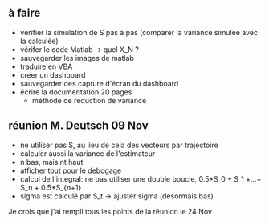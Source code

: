 ## à faire

* vérifier la simulation de S pas à pas (comparer la variance simulée avec la calculée)
* vérifer le code Matlab -> quel X_N ?
* sauvegarder les images de matlab
* traduire en VBA
* creer un dashboard
* sauvegarder des capture d'écran du dashboard
* écrire la documentation 20 pages
  + méthode de reduction de variance

## réunion M. Deutsch 09 Nov

* ne utiliser pas S, au lieu de cela des vecteurs par trajectoire
* calculer aussi la variance de l'estimateur
* n bas, mais nt haut
* afficher tout pour le debogage
* calcul de l'integral: ne pas utiliser une double boucle, 0.5\*S_0 + S_1 +...+ S_n + 0.5\*S_{n+1}
* sigma est calculé par S_t -> ajuster sigma (desormais bas)

Je crois que j'ai rempli tous les points de la réunion le 24 Nov
